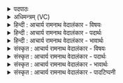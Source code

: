 <details><summary>पदपाठः</summary>

प्र꣢। वः꣣। इ꣡न्द्रा꣢꣯य। मा꣡द꣢꣯नम्। ह꣡र्य꣢꣯श्वाय। ह꣡रि꣢꣯। अ꣣श्वाय। गायत। स꣡खा꣢꣯यः। स। खा꣡यः। सोमपा꣡व्ने꣢। सो꣣म। पा꣡व्ने꣢꣯। ७१६।
</details>

<details><summary>अधिमन्त्रम् (VC)</summary>

- इन्द्रः
- वसिष्ठो मैत्रावरुणिः
- गायत्री
- षड्जः
</details>

<details><summary>हिन्दी : आचार्य रामनाथ वेदालंकार - विषयः</summary>

प्रथम ऋचा पूर्वार्चिक में मन्त्रसंख्या १५६ पर परमात्मा और राजा के पक्ष में व्याख्यात हो चुकी है। यहाँ जीवात्मा के पक्ष में व्याख्या करते हैं।
</details>

<details><summary>हिन्दी : आचार्य रामनाथ वेदालंकार - पदार्थः</summary>

पदार्थान्वयभाषाः -  हे(सखायः)साथियो! (वः)तुम(हर्यश्वाय)ज्ञान ग्रहण कराने और कर्मों को करानेवाले ज्ञानेन्द्रिय तथा कर्मेन्द्रिय रूप घोड़े जिसके पास हैं ऐसे, (सोमपाव्ने)ब्रह्मानन्दरस का पान करनेवाले(इन्द्राय)अपने अन्तरात्मा के लिये(मादनम्)हर्षक एवं उद्बोधक गीत(प्र गायत)भली-भाँति गाया करो ॥१॥
</details>

<details><summary>हिन्दी : आचार्य रामनाथ वेदालंकार - भावार्थः</summary>

भावार्थभाषाः -  अपने आत्मा को उद्बोधन देकर ही सब लोग संसार-समर में विजय तथा ब्रह्मानन्दरस पा सकते हैं ॥१॥
</details>

<details><summary>संस्कृत : आचार्य रामनाथ वेदालंकार - विषयः</summary>

तत्र प्रथमा ऋक् पूर्वार्चिके १५६ क्रमाङ्के परमात्मपक्षे नृपतिपक्षे च व्याख्याता। अत्र जीवात्मपक्षे व्याख्यायते।
</details>

<details><summary>संस्कृत : आचार्य रामनाथ वेदालंकार - पदार्थः</summary>

पदार्थान्वयभाषाः -  हे(सखायः)सुहृदः।(वः)यूयम्(हर्यश्वाय)हरयः ज्ञानकर्माहरणशीलाः अश्वाः ज्ञानेन्द्रियकर्मेन्द्रियरूपाः यस्य तस्मै, (सोमपाव्ने)ब्रह्मान्दरसस्य पात्रे(इन्द्राय)स्वान्तरात्मने(मादनम्)हर्षकरम् उद्बोधकं गीतम्(प्रगायत)प्रकृष्टतया उच्चारयत ॥१॥५
</details>

<details><summary>संस्कृत : आचार्य रामनाथ वेदालंकार - भावार्थः</summary>

भावार्थभाषाः -  आत्मोद्बोधनेनैव सर्वैः संसारसमरे विजयो ब्रह्मानन्दरसश्च प्राप्तुं शक्यते ॥१॥
</details>

<details><summary>संस्कृत : आचार्य रामनाथ वेदालंकार - पादटिप्पनी</summary>

टिप्पणी:   ४. ऋ० ७।३१।१, साम० १५६। ५. ऋग्भाष्ये दयानन्दर्षिर्मन्त्रमिमं सखिभिर्मित्राय किं कर्तव्यमिति विषये व्याख्याति।
</details>